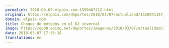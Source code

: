 ```yaml
---
permalink: 2018-03-07-elpais.com-1599467312.html
original: https://elpais.com/deportes/2018/03/07/actualidad/1520441147_270622.html#?ref=rss&format=simple&link=link
domain: elpais.com
title: Choque de métodos en el K2 invernal
image: https://ep00.epimg.net/deportes/imagenes/2018/03/07/actualidad/1520441147_270622_1520441415_rrss_normal.jpg
date: 2018-03-07 17:36:18
translations: en
---
```


